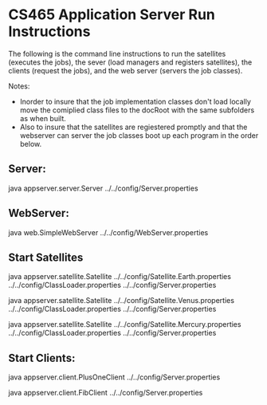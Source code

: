 # CS465 Application Server Run Instructions 
The following is the command line instructions to run the satellites (executes the jobs), the sever (load managers and registers satellites), the clients (request the jobs), and the web server (servers the job classes). 

Notes: 
- Inorder to insure that the job implementation classes don't load locally move the comiplied class files to the docRoot with the same subfolders as when built.
- Also to insure that the satellites are regiestered promptly and that the webserver can server the job classes boot up each program in the order below. 

## Server:

java appserver.server.Server ../../config/Server.properties

## WebServer: 

java web.SimpleWebServer ../../config/WebServer.properties

## Start Satellites

java appserver.satellite.Satellite  ../../config/Satellite.Earth.properties ../../config/ClassLoader.properties ../../config/Server.properties 

java appserver.satellite.Satellite  ../../config/Satellite.Venus.properties ../../config/ClassLoader.properties ../../config/Server.properties 

java appserver.satellite.Satellite  ../../config/Satellite.Mercury.properties ../../config/ClassLoader.properties ../../config/Server.properties 

## Start Clients: 

java appserver.client.PlusOneClient ../../config/Server.properties

java appserver.client.FibClient ../../config/Server.properties 


